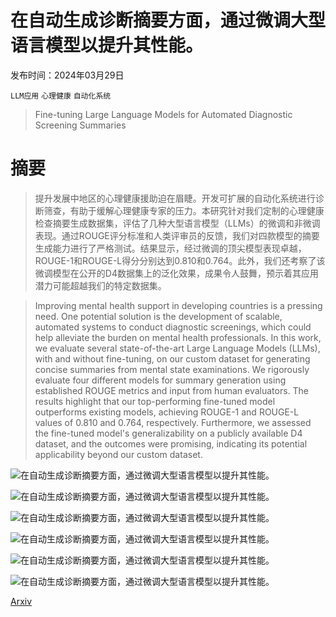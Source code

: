 # 在自动生成诊断摘要方面，通过微调大型语言模型以提升其性能。

发布时间：2024年03月29日

`LLM应用` `心理健康` `自动化系统`

> Fine-tuning Large Language Models for Automated Diagnostic Screening Summaries

# 摘要

> 提升发展中地区的心理健康援助迫在眉睫。开发可扩展的自动化系统进行诊断筛查，有助于缓解心理健康专家的压力。本研究针对我们定制的心理健康检查摘要生成数据集，评估了几种大型语言模型（LLMs）的微调和非微调表现。通过ROUGE评分标准和人类评审员的反馈，我们对四款模型的摘要生成能力进行了严格测试。结果显示，经过微调的顶尖模型表现卓越，ROUGE-1和ROUGE-L得分分别达到0.810和0.764。此外，我们还考察了该微调模型在公开的D4数据集上的泛化效果，成果令人鼓舞，预示着其应用潜力可能超越我们的特定数据集。

> Improving mental health support in developing countries is a pressing need. One potential solution is the development of scalable, automated systems to conduct diagnostic screenings, which could help alleviate the burden on mental health professionals. In this work, we evaluate several state-of-the-art Large Language Models (LLMs), with and without fine-tuning, on our custom dataset for generating concise summaries from mental state examinations. We rigorously evaluate four different models for summary generation using established ROUGE metrics and input from human evaluators. The results highlight that our top-performing fine-tuned model outperforms existing models, achieving ROUGE-1 and ROUGE-L values of 0.810 and 0.764, respectively. Furthermore, we assessed the fine-tuned model's generalizability on a publicly available D4 dataset, and the outcomes were promising, indicating its potential applicability beyond our custom dataset.

![在自动生成诊断摘要方面，通过微调大型语言模型以提升其性能。](../../../paper_images/2403.20145/x1.png)

![在自动生成诊断摘要方面，通过微调大型语言模型以提升其性能。](../../../paper_images/2403.20145/x2.png)

![在自动生成诊断摘要方面，通过微调大型语言模型以提升其性能。](../../../paper_images/2403.20145/x3.png)

![在自动生成诊断摘要方面，通过微调大型语言模型以提升其性能。](../../../paper_images/2403.20145/x4.png)

![在自动生成诊断摘要方面，通过微调大型语言模型以提升其性能。](../../../paper_images/2403.20145/x5.png)

![在自动生成诊断摘要方面，通过微调大型语言模型以提升其性能。](../../../paper_images/2403.20145/x6.png)

[Arxiv](https://arxiv.org/abs/2403.20145)
